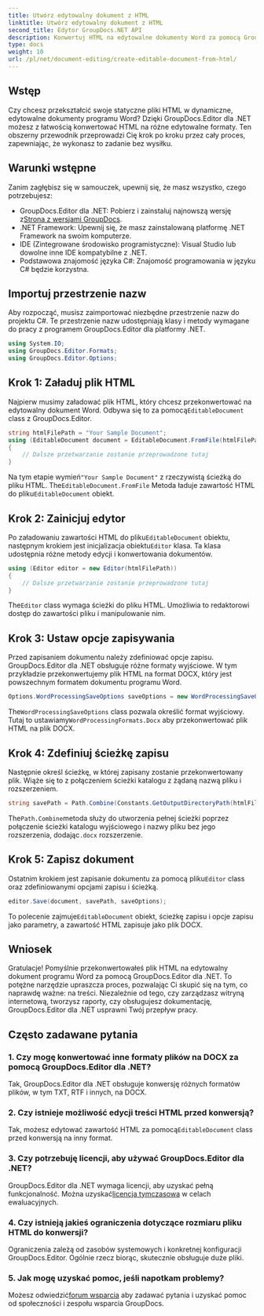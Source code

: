 ```yaml
---
title: Utwórz edytowalny dokument z HTML
linktitle: Utwórz edytowalny dokument z HTML
second_title: Edytor GroupDocs.NET API
description: Konwertuj HTML na edytowalne dokumenty Word za pomocą GroupDocs.Editor dla .NET, korzystając z tego przewodnika krok po kroku. Idealny do usprawnienia przepływu pracy w zarządzaniu dokumentami.
type: docs
weight: 10
url: /pl/net/document-editing/create-editable-document-from-html/
---
```

## Wstęp
Czy chcesz przekształcić swoje statyczne pliki HTML w dynamiczne, edytowalne dokumenty programu Word? Dzięki GroupDocs.Editor dla .NET możesz z łatwością konwertować HTML na różne edytowalne formaty. Ten obszerny przewodnik przeprowadzi Cię krok po kroku przez cały proces, zapewniając, że wykonasz to zadanie bez wysiłku.
## Warunki wstępne
Zanim zagłębisz się w samouczek, upewnij się, że masz wszystko, czego potrzebujesz:
-  GroupDocs.Editor dla .NET: Pobierz i zainstaluj najnowszą wersję z[Strona z wersjami GroupDocs](https://releases.groupdocs.com/editor/net/).
- .NET Framework: Upewnij się, że masz zainstalowaną platformę .NET Framework na swoim komputerze.
- IDE (Zintegrowane środowisko programistyczne): Visual Studio lub dowolne inne IDE kompatybilne z .NET.
- Podstawowa znajomość języka C#: Znajomość programowania w języku C# będzie korzystna.
## Importuj przestrzenie nazw
Aby rozpocząć, musisz zaimportować niezbędne przestrzenie nazw do projektu C#. Te przestrzenie nazw udostępniają klasy i metody wymagane do pracy z programem GroupDocs.Editor dla platformy .NET.
```csharp
using System.IO;
using GroupDocs.Editor.Formats;
using GroupDocs.Editor.Options;
```
## Krok 1: Załaduj plik HTML
 Najpierw musimy załadować plik HTML, który chcesz przekonwertować na edytowalny dokument Word. Odbywa się to za pomocą`EditableDocument` class z GroupDocs.Editor.

```csharp
string htmlFilePath = "Your Sample Document";
using (EditableDocument document = EditableDocument.FromFile(htmlFilePath, null))
{
    // Dalsze przetwarzanie zostanie przeprowadzone tutaj
}
```
 Na tym etapie wymień`"Your Sample Document"` z rzeczywistą ścieżką do pliku HTML. The`EditableDocument.FromFile` Metoda ładuje zawartość HTML do pliku`EditableDocument` obiekt.
## Krok 2: Zainicjuj edytor
 Po załadowaniu zawartości HTML do pliku`EditableDocument` obiektu, następnym krokiem jest inicjalizacja obiektu`Editor` klasa. Ta klasa udostępnia różne metody edycji i konwertowania dokumentów.

```csharp
using (Editor editor = new Editor(htmlFilePath))
{
    // Dalsze przetwarzanie zostanie przeprowadzone tutaj
}
```
 The`Editor` class wymaga ścieżki do pliku HTML. Umożliwia to redaktorowi dostęp do zawartości pliku i manipulowanie nim.
## Krok 3: Ustaw opcje zapisywania
Przed zapisaniem dokumentu należy zdefiniować opcje zapisu. GroupDocs.Editor dla .NET obsługuje różne formaty wyjściowe. W tym przykładzie przekonwertujemy plik HTML na format DOCX, który jest powszechnym formatem dokumentu programu Word.

```csharp
Options.WordProcessingSaveOptions saveOptions = new WordProcessingSaveOptions(WordProcessingFormats.Docx);
```
 The`WordProcessingSaveOptions` class pozwala określić format wyjściowy. Tutaj to ustawiamy`WordProcessingFormats.Docx` aby przekonwertować plik HTML na plik DOCX.
## Krok 4: Zdefiniuj ścieżkę zapisu
Następnie określ ścieżkę, w której zapisany zostanie przekonwertowany plik. Wiąże się to z połączeniem ścieżki katalogu z żądaną nazwą pliku i rozszerzeniem.

```csharp
string savePath = Path.Combine(Constants.GetOutputDirectoryPath(htmlFilePath), Path.GetFileNameWithoutExtension(htmlFilePath) + ".docx");
```
 The`Path.Combine`metoda służy do utworzenia pełnej ścieżki poprzez połączenie ścieżki katalogu wyjściowego i nazwy pliku bez jego rozszerzenia, dodając`.docx` rozszerzenie.
## Krok 5: Zapisz dokument
 Ostatnim krokiem jest zapisanie dokumentu za pomocą pliku`Editor` class oraz zdefiniowanymi opcjami zapisu i ścieżką.

```csharp
editor.Save(document, savePath, saveOptions);
```
 To polecenie zajmuje`EditableDocument` obiekt, ścieżkę zapisu i opcje zapisu jako parametry, a zawartość HTML zapisuje jako plik DOCX.
## Wniosek
Gratulacje! Pomyślnie przekonwertowałeś plik HTML na edytowalny dokument programu Word za pomocą GroupDocs.Editor dla .NET. To potężne narzędzie upraszcza proces, pozwalając Ci skupić się na tym, co naprawdę ważne: na treści. Niezależnie od tego, czy zarządzasz witryną internetową, tworzysz raporty, czy obsługujesz dokumentację, GroupDocs.Editor dla .NET usprawni Twój przepływ pracy.
## Często zadawane pytania
### 1. Czy mogę konwertować inne formaty plików na DOCX za pomocą GroupDocs.Editor dla .NET?
Tak, GroupDocs.Editor dla .NET obsługuje konwersję różnych formatów plików, w tym TXT, RTF i innych, na DOCX.
### 2. Czy istnieje możliwość edycji treści HTML przed konwersją?
 Tak, możesz edytować zawartość HTML za pomocą`EditableDocument` class przed konwersją na inny format.
### 3. Czy potrzebuję licencji, aby używać GroupDocs.Editor dla .NET?
 GroupDocs.Editor dla .NET wymaga licencji, aby uzyskać pełną funkcjonalność. Można uzyskać[licencja tymczasowa](https://purchase.groupdocs.com/temporary-license/) w celach ewaluacyjnych.
### 4. Czy istnieją jakieś ograniczenia dotyczące rozmiaru pliku HTML do konwersji?
Ograniczenia zależą od zasobów systemowych i konkretnej konfiguracji GroupDocs.Editor. Ogólnie rzecz biorąc, skutecznie obsługuje duże pliki.
### 5. Jak mogę uzyskać pomoc, jeśli napotkam problemy?
 Możesz odwiedzić[forum wsparcia](https://forum.groupdocs.com/c/editor/20) aby zadawać pytania i uzyskać pomoc od społeczności i zespołu wsparcia GroupDocs.